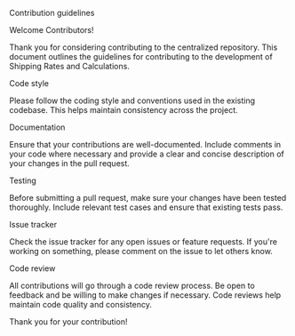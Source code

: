 Contribution guidelines

Welcome Contributors!

Thank you for considering contributing to the centralized repository. This document outlines the guidelines for contributing to the development of Shipping Rates and Calculations.

Code style

Please follow the coding style and conventions used in the existing codebase. This helps maintain consistency across the project.

Documentation

Ensure that your contributions are well-documented. Include comments in your code where necessary and provide a clear and concise description of your changes in the pull request.

Testing

Before submitting a pull request, make sure your changes have been tested thoroughly. Include relevant test cases and ensure that existing tests pass.

Issue tracker

Check the issue tracker for any open issues or feature requests. If you're working on something, please comment on the issue to let others know.

Code review

All contributions will go through a code review process. Be open to feedback and be willing to make changes if necessary. Code reviews help maintain code quality and consistency.

Thank you for your contribution!

